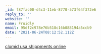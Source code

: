```yaml
---
_id: f87fac00-d4c3-11eb-8770-573f64f372e6
reply_to: ''
website: ''
name: Fruidly
email: 95df2c978e76b518c16b088194a5ccb9
date: '2021-06-24T08:12:52.112Z'
---
```

<a href=https://clomidset.com>clomid usa shippments online
